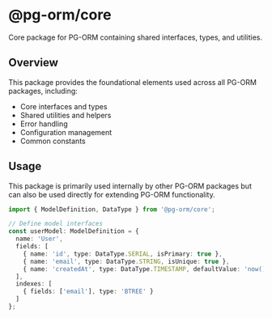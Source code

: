 # @pg-orm/core

Core package for PG-ORM containing shared interfaces, types, and utilities.

## Overview

This package provides the foundational elements used across all PG-ORM packages, including:

- Core interfaces and types
- Shared utilities and helpers
- Error handling
- Configuration management
- Common constants

## Usage

This package is primarily used internally by other PG-ORM packages but can also be used directly for extending PG-ORM functionality.

```typescript
import { ModelDefinition, DataType } from '@pg-orm/core';

// Define model interfaces
const userModel: ModelDefinition = {
  name: 'User',
  fields: [
    { name: 'id', type: DataType.SERIAL, isPrimary: true },
    { name: 'email', type: DataType.STRING, isUnique: true },
    { name: 'createdAt', type: DataType.TIMESTAMP, defaultValue: 'now()' }
  ],
  indexes: [
    { fields: ['email'], type: 'BTREE' }
  ]
};